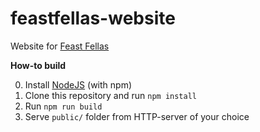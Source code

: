 feastfellas-website
==============
Website for [Feast Fellas](https://www.facebook.com/feastfellas/)

**How-to build**

0. Install [NodeJS](https://nodejs.org/en/) (with npm)
1. Clone this repository and run `npm install`
2. Run `npm run build`
3. Serve `public/` folder from HTTP-server of your choice
